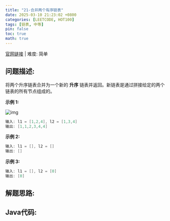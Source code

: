 ```yaml
---
title: "21-合并两个有序链表"
date: 2025-03-10 21:23:02 +0800
categories: [LEETCODE, HOT100]
tags: [链表, 中等]
pin: false
toc: true
math: true
---
```


[官网链接](https://leetcode.cn/problems/merge-two-sorted-lists/) \| 难度: 简单

## 问题描述: 

将两个升序链表合并为一个新的 **升序** 链表并返回。新链表是通过拼接给定的两个链表的所有节点组成的。 

**示例 1:**

![img](../assets/img/posts/leetcode/p21_0.jpg)

```java
输入: l1 = [1,2,4], l2 = [1,3,4]
输出: [1,1,2,3,4,4]
```

**示例 2:**

```java
输入: l1 = [], l2 = []
输出: []
```

**示例 3:**

```java
输入: l1 = [], l2 = [0]
输出: [0]
```

## 解题思路: 

## Java代码: 

